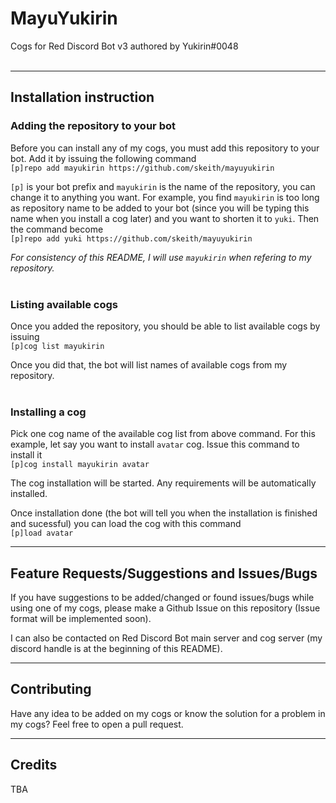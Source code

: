 # MayuYukirin
Cogs for Red Discord Bot v3 authored by Yukirin#0048  
&nbsp;  


****  

## Installation instruction
### Adding the repository to your bot
Before you can install any of my cogs, you must add this repository to your bot. Add it by issuing the following command  
`[p]repo add mayukirin https://github.com/skeith/mayuyukirin`

`[p]` is your bot prefix and `mayukirin` is the name of the repository, you can change it to anything you want. For example, you find `mayukirin` is too long as repository name to be added to your bot (since you will be typing this name when you install a cog later) and you want to shorten it to `yuki`. Then the command become  
`[p]repo add yuki https://github.com/skeith/mayuyukirin`

*For consistency of this README, I will use `mayukirin` when refering to my repository.*  
&nbsp;

### Listing available cogs
Once you added the repository, you should be able to list available cogs by issuing  
`[p]cog list mayukirin`

Once you did that, the bot will list names of available cogs from my repository.  
&nbsp;

### Installing a cog
Pick one cog name of the available cog list from above command. For this example, let say you want to install `avatar` cog. Issue this command to install it  
`[p]cog install mayukirin avatar`  

The cog installation will be started. Any requirements will be automatically installed.

Once installation done (the bot will tell you when the installation is finished and sucessful) you can load the cog with this command  
`[p]load avatar`  
****

## Feature Requests/Suggestions and Issues/Bugs

If you have suggestions to be added/changed or found issues/bugs while using one of my cogs, please make a Github Issue on this repository (Issue format will be implemented soon).

I can also be contacted on Red Discord Bot main server and cog server (my discord handle is at the beginning of this README).
****


## Contributing

Have any idea to be added on my cogs or know the solution for a problem in my cogs? Feel free to open a pull request.
****


## Credits

TBA